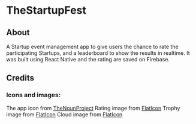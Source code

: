 # TheStartupFest

## About
A Startup event management app to give users the chance to rate the participating Startups, and a leaderboard to show the results in realtime.
It was built using React Native and the rating are saved on Firebase.

## Credits
### Icons and images:

The app icon from [TheNounProject](https://thenounproject.com/search/?q=ranking&i=837477)
Rating image from [FlatIcon](https://www.flaticon.com/free-icon/review_1159118)
Trophy image from [FlatIcon](https://www.flaticon.com/free-icon/trophy_861506)
Cloud image from [FlatIcon](https://www.flaticon.com/free-icon/cloud-computing_148835)
